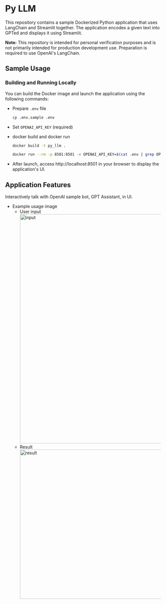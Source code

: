 # Py LLM

This repository contains a sample Dockerized Python application that uses LangChain and Streamlit together. The application encodes a given text into GPTed and displays it using Streamlit.

__Note:__ This repository is intended for personal verification purposes and is not primarily intended for production development use. Preparation is required to use OpenAI's LangChain.

## Sample Usage

### Building and Running Locally

You can build the Docker image and launch the application using the following commands:

- Prepare `.env` file

  ```sh
  cp .env.sample .env
  ```

- Set `OPENAI_API_KEY` (required)

- docker build and docker run

  ```sh
  docker build -t py_llm .
  ```

  ```sh
  docker run --rm -p 8501:8501 -e OPENAI_API_KEY=$(cat .env | grep OPENAI_API_KEY | cut -d '=' -f2) py_llm
  ```

- After launch, access http://localhost:8501 in your browser to display the application's UI.

## Application Features

Interactively talk with OpenAI sample bot, GPT Assistant, in UI.

- Example usage image
  - User input
    <img width="740" alt="input" src="https://github.com/miolab/py_llm/assets/33124627/0c94b651-8d03-4aef-a7d3-62099eb3d2ac">
  - Result
    <img width="482" alt="result" src="https://github.com/miolab/py_llm/assets/33124627/f25a97ae-4c89-4d36-98e3-0824129da808">
